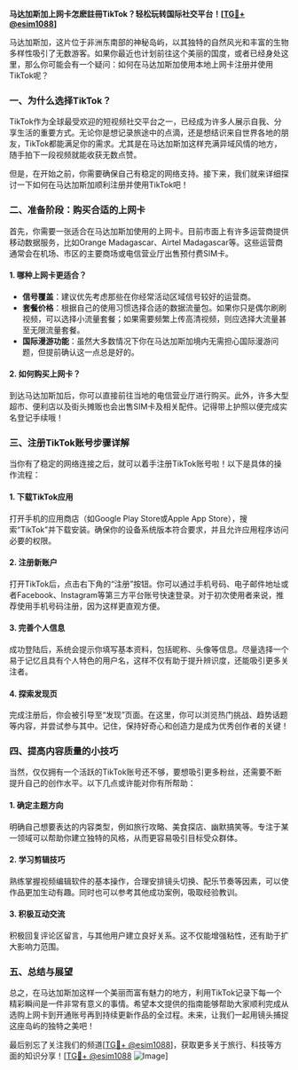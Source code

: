 **马达加斯加上网卡怎麽註冊TikTok？轻松玩转国际社交平台！[[TG💪+ @esim1088](https://t.me/s/esim1088)]**

马达加斯加，这片位于非洲东南部的神秘岛屿，以其独特的自然风光和丰富的生物多样性吸引了无数游客。如果你最近也计划前往这个美丽的国度，或者已经身处这里，那么你可能会有一个疑问：如何在马达加斯加使用本地上网卡注册并使用TikTok呢？

### 一、为什么选择TikTok？

TikTok作为全球最受欢迎的短视频社交平台之一，已经成为许多人展示自我、分享生活的重要方式。无论你是想记录旅途中的点滴，还是想结识来自世界各地的朋友，TikTok都能满足你的需求。尤其是在马达加斯加这样充满异域风情的地方，随手拍下一段视频就能收获无数点赞。

但是，在开始之前，你需要确保自己有稳定的网络支持。接下来，我们就来详细探讨一下如何在马达加斯加顺利注册并使用TikTok吧！

### 二、准备阶段：购买合适的上网卡

首先，你需要一张适合在马达加斯加使用的上网卡。目前市面上有许多运营商提供移动数据服务，比如Orange Madagascar、Airtel Madagascar等。这些运营商通常会在机场、市区的主要商场或电信营业厅出售预付费SIM卡。

#### 1. 哪种上网卡更适合？
- **信号覆盖**：建议优先考虑那些在你经常活动区域信号较好的运营商。
- **套餐价格**：根据自己的使用习惯选择合适的数据流量包。如果你只是偶尔刷刷视频，可以选择小流量套餐；如果需要频繁上传高清视频，则应选择大流量甚至无限流量套餐。
- **国际漫游功能**：虽然大多数情况下你在马达加斯加境内无需担心国际漫游问题，但提前确认这一点总是好的。

#### 2. 如何购买上网卡？
到达马达加斯加后，你可以直接前往当地的电信营业厅进行购买。此外，许多大型超市、便利店以及街头摊贩也会出售SIM卡及相关配件。记得带上护照以便完成实名登记手续哦！

### 三、注册TikTok账号步骤详解

当你有了稳定的网络连接之后，就可以着手注册TikTok账号啦！以下是具体的操作流程：

#### 1. 下载TikTok应用
打开手机的应用商店（如Google Play Store或Apple App Store），搜索“TikTok”并下载安装。确保你的设备系统版本符合要求，并且允许应用程序访问必要的权限。

#### 2. 注册新账户
打开TikTok后，点击右下角的“注册”按钮。你可以通过手机号码、电子邮件地址或者Facebook、Instagram等第三方平台账号快速登录。对于初次使用者来说，推荐使用手机号码注册，因为这样更直观方便。

#### 3. 完善个人信息
成功登陆后，系统会提示你填写基本资料，包括昵称、头像等信息。尽量选择一个易于记忆且具有个人特色的用户名，这样不仅有助于提升辨识度，还能吸引更多关注者。

#### 4. 探索发现页
完成注册后，你会被引导至“发现”页面。在这里，你可以浏览热门挑战、趋势话题等内容，并尝试参与其中。记住，保持好奇心和创造力是成为优秀创作者的关键！

### 四、提高内容质量的小技巧

当然，仅仅拥有一个活跃的TikTok账号还不够，要想吸引更多粉丝，还需要不断提升自己的创作水平。以下几点或许能对你有所帮助：

#### 1. 确定主题方向
明确自己想要表达的内容类型，例如旅行攻略、美食探店、幽默搞笑等。专注于某一领域可以帮助你建立独特的风格，从而更容易吸引目标受众群体。

#### 2. 学习剪辑技巧
熟练掌握视频编辑软件的基本操作，合理安排镜头切换、配乐节奏等因素，可以使作品更加生动有趣。同时也可以参考其他成功案例，吸取经验教训。

#### 3. 积极互动交流
积极回复评论区留言，与其他用户建立良好关系。这不仅能增强粘性，还有助于扩大影响力范围。

### 五、总结与展望

总之，在马达加斯加这样一个美丽而富有魅力的地方，利用TikTok记录下每一个精彩瞬间是一件非常有意义的事情。希望本文提供的指南能够帮助大家顺利完成从选购上网卡到开通账号再到持续更新作品的全过程。未来，让我们一起用镜头捕捉这座岛屿的独特之美吧！

最后别忘了关注我们的频道[[TG💪+ @esim1088](https://t.me/s/esim1088)]，获取更多关于旅行、科技等方面的知识分享！[[TG💪+ @esim1088](https://t.me/s/esim1088) ![Image](https://i.postimg.cc/4NQfJmqS/Snipaste-2025-05-13-00-14-12.png)]